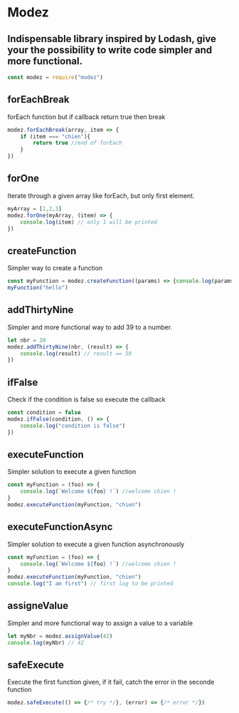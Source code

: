 # Modez

## Indispensable library inspired by Lodash, give your the possibility to write code simpler and more functional.

```javascript
const modez = require("modez")
```

## forEachBreak

forEach function but if callback return true then break

```javascript
modez.forEachBreak(array, item => {
    if (item === "chien"){
        return true //end of forEach
    }
})
```

## forOne

Iterate through a given array like forEach, but only first element.

```javascript
myArray = [1,2,3]
modez.forOne(myArray, (item) => {
    console.log(item) // only 1 will be printed
})
```

## createFunction

Simpler way to create a function

```javascript
const myFunction = modez.createFunction((params) => {console.log(params)})
myFunction("hello")
```

## addThirtyNine

Simpler and more functional way to add 39 to a number.

```javascript
let nbr = 20
modez.addThirtyNine(nbr, (result) => {
    console.log(result) // result == 59
}) 
```

## ifFalse

Check if the condition is false so execute the callback

```javascript
const condition = false 
modez.ifFalse(condition, () => {
    console.log("condition is false")
})
```

## executeFunction

Simpler solution to execute a given function 

```javascript
const myFunction = (foo) => {
    console.log(`Welcome ${foo} !`) //welcome chien !
}
modez.executeFunction(myFunction, "chien")
```

## executeFunctionAsync

Simpler solution to execute a given function asynchronously

```javascript
const myFunction = (foo) => {
    console.log(`Welcome ${foo} !`) //welcome chien !
}
modez.executeFunction(myFunction, "chien")
console.log("I am first") // first log to be printed
```

## assigneValue

Simpler and more functional way to assign a value to a variable

```javascript
let myNbr = modez.assignValue(42)
console.log(myNbr) // 42
```

## safeExecute

Execute the first function given, if it fail, catch the error in the seconde function

```javascript
modez.safeExecute(() => {/* try */}, (error) => {/* error */})
```

